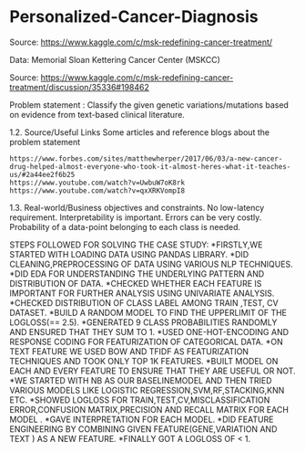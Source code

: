 # Personalized-Cancer-Diagnosis

Source: https://www.kaggle.com/c/msk-redefining-cancer-treatment/

Data: Memorial Sloan Kettering Cancer Center (MSKCC)

Source: https://www.kaggle.com/c/msk-redefining-cancer-treatment/discussion/35336#198462

Problem statement :
    Classify the given genetic variations/mutations based on evidence from text-based clinical literature.

1.2. Source/Useful Links
    Some articles and reference blogs about the problem statement

    https://www.forbes.com/sites/matthewherper/2017/06/03/a-new-cancer-drug-helped-almost-everyone-who-took-it-almost-heres-what-it-teaches-us/#2a44ee2f6b25
    https://www.youtube.com/watch?v=UwbuW7oK8rk
    https://www.youtube.com/watch?v=qxXRKVompI8

1.3. Real-world/Business objectives and constraints.
    No low-latency requirement.
    Interpretability is important.
    Errors can be very costly.
    Probability of a data-point belonging to each class is needed.


   STEPS FOLLOWED FOR SOLVING THE CASE STUDY:
        *FIRSTLY,WE STARTED WITH LOADING DATA USING PANDAS LIBRARY.
        *DID CLEANING,PREPROCESSING OF DATA USING VARIOUS NLP TECHNIQUES.
        *DID EDA FOR UNDERSTANDING THE UNDERLYING PATTERN AND DISTRIBUTION OF DATA.
        *CHECKED WHETHER EACH FEATURE IS IMPORTANT FOR FURTHER ANALYSIS USING UNIVARIATE ANALYSIS.
        *CHECKED DISTRIBUTION OF CLASS LABEL AMONG TRAIN ,TEST, CV DATASET.
        *BUILD A RANDOM MODEL TO FIND THE UPPERLIMIT OF THE LOGLOSS(== 2.5).
        *GENERATED 9 CLASS PROBABILITIES RANDOMLY AND ENSURED THAT THEY SUM TO 1.
        *USED ONE-HOT-ENCODING AND RESPONSE CODING FOR FEATURIZATION OF CATEGORICAL DATA.
        *ON TEXT FEATURE WE USED BOW AND TFIDF AS FEATURIZATION TECHNIQUES AND TOOK ONLY TOP 1K FEATURES.
        *BUILT MODEL ON EACH AND EVERY FEATURE TO ENSURE THAT THEY ARE USEFUL OR NOT.
        *WE STARTED WITH NB AS OUR BASELINEMODEL AND THEN TRIED VARIOUS MODELS LIKE LOGISTIC REGRESSION,SVM,RF,STACKING,KNN ETC.
        *SHOWED LOGLOSS FOR TRAIN,TEST,CV,MISCLASSIFICATION ERROR,CONFUSION MATRIX,PRECISION AND RECALL MATRIX FOR EACH MODEL .
        *GAVE INTERPRETATION FOR EACH MODEL.
        *DID FEATURE ENGINEERING BY COMBINING GIVEN FEATURE(GENE,VARIATION AND TEXT ) AS A NEW FEATURE.
        *FINALLY GOT A LOGLOSS OF < 1.
